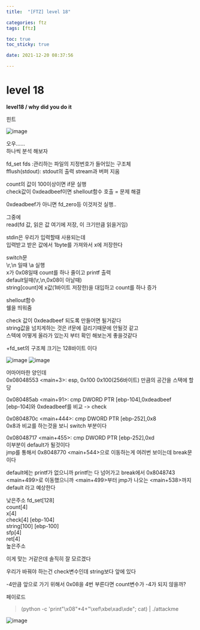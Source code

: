 ```yaml
---
title:  "[FTZ] level 18"

categories: ftz
tags: [ftz]

toc: true
toc_sticky: true

date: 2021-12-20 08:37:56

---
```


# level 18

**level18 / why did you do it**

힌트

![image](https://user-images.githubusercontent.com/69203345/146727611-68fbbcef-bd48-416d-b344-78ddb9f7ebc8.png)

오우......  
하나씩 분석 해보자

fd_set fds :관리하는 파일의 지정번호가 들어있는 구조체  
fflush(stdout): stdout의 출력 stream과 버퍼 지움  

count의 값이 100이상이면 if문 실행  
check값이 0xdeadbeef이면 shellout함수 호출 = 문제 해결 

0xdeadbeef가 아니면 fd_zero등 이것저것 실행..  

그중에  
read(fd 값, 읽은 값 여기에 저장, 이 크기만큼 읽을거임)

stdin은 우리가 입력할때 사용되는데  
입력받고 받은 값에서 1byte를 가져와서 x에 저장한다

switch문  
\r,\n 일때 \a 실행  
x가 0x08일때 count를 하나 줄이고 printf 출력  
default일때(\r,\n,0x08이 아날때)  
string[count]에 x값(1바이트 저장한)을 대입하고 count를 하나 증가

shellout함수  
쉘을 띄워줌 

check 값이 0xdeadbeef 되도록 만들어면 될거같다  
string값을 넘치게하는 것은 if문에 걸리기때문에 안될것 같고  
스텍에 어떻게 올라가 있는지 부터 확인 해보는게 좋을것같다

+fd_set의 구조체 크기는 128바이트 이다

![image](https://user-images.githubusercontent.com/69203345/146730733-2499aed1-9426-40ea-961b-0d2a38dd7cb0.png)
![image](https://user-images.githubusercontent.com/69203345/146730800-25d3c5f1-615f-4482-9d4b-8451b93beb45.png)



어마어마한 양인데  
0x08048553 <main+3>: esp, 0x100
0x100(256바이트) 만큼의 공간을 스택에 할당

0x080485ab <main+91>: cmp DWORD PTR [ebp-104],0xdeadbeef  
[ebp-104]와 0xdeadbeef를 비교 -> check

0x0804870c <main+444>: cmp DWORD PTR [ebp-252],0x8  
0x8과 비교를 하는것을 보니 switch 부분이다  

0x08048717 <main+455>: cmp DWORD PTR [ebp-252],0xd  
이부분이 default가 될것이다  
jmp를 통해서 0x8048770 <main+544>으로 이동하는게 여려번 보이는데 break문이다 

default에는 printf가 없으니까 printf는 다 넘어가고 break에서 0x8048743 <main+499>로 이동했으니까 
<main+499>부터 jmp가 나오는 <main+538>까지 default 라고 예상한다


낮은주소
fd_set[128]  
count[4]  
x[4]  
check[4] [ebp-104]  
string[100] [ebp-100]  
sfp[4]  
ret[4]  
높은주소

이게 맞는 거같은데 솔직히 잘 모르겠다  

우리가 바꿔야 하는건 check변수인데 string보다 앞에 있다

-4만큼 앞으로 가기 위해서 0x08을 4번 부른다면 count변수가 -4가 되지 않을까?

페이로드
> (python -c 'print"\x08"*4+"\xef\xbe\xad\xde"; cat) | ./attackme

![image](https://user-images.githubusercontent.com/69203345/146736272-62f96d63-fbca-44ab-ae44-f9779d568aea.png)